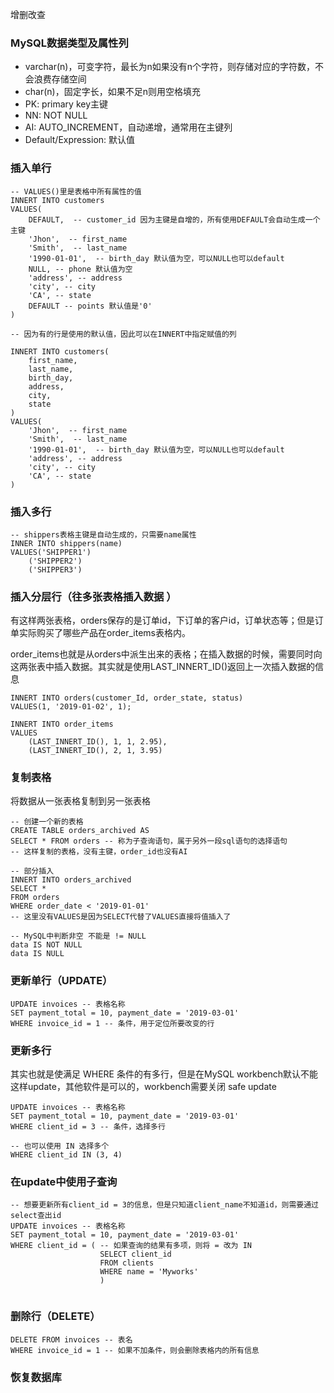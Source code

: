 增删改查

### MySQL数据类型及属性列

+ varchar(n)，可变字符，最长为n如果没有n个字符，则存储对应的字符数，不会浪费存储空间
+ char(n)，固定字长，如果不足n则用空格填充
+ PK: primary key主键
+ NN: NOT NULL
+ AI: AUTO_INCREMENT，自动递增，通常用在主键列
+ Default/Expression: 默认值



### 插入单行

```mysql
-- VALUES()里是表格中所有属性的值
INNERT INTO customers
VALUES(
    DEFAULT,  -- customer_id 因为主键是自增的，所有使用DEFAULT会自动生成一个主键
    'Jhon',  -- first_name
    'Smith',  -- last_name
    '1990-01-01',  -- birth_day 默认值为空，可以NULL也可以default
    NULL, -- phone 默认值为空
    'address', -- address
    'city', -- city
    'CA', -- state
    DEFAULT -- points 默认值是'0'
)

-- 因为有的行是使用的默认值，因此可以在INNERT中指定赋值的列

INNERT INTO customers(
	first_name,
    last_name,
    birth_day,
    address,
    city,
    state
)
VALUES(
    'Jhon',  -- first_name
    'Smith',  -- last_name
    '1990-01-01',  -- birth_day 默认值为空，可以NULL也可以default
    'address', -- address
    'city', -- city
    'CA', -- state
)

```





### 插入多行

```mysql
-- shippers表格主键是自动生成的，只需要name属性
INNER INTO shippers(name)
VALUES('SHIPPER1')
	('SHIPPER2')
	('SHIPPER3')
```



### 插入分层行（往多张表格插入数据 ）

有这样两张表格，orders保存的是订单id，下订单的客户id，订单状态等；但是订单实际购买了哪些产品在order_items表格内。

order_items也就是从orders中派生出来的表格；在插入数据的时候，需要同时向这两张表中插入数据。其实就是使用LAST_INNERT_ID()返回上一次插入数据的信息

```mysql
INNERT INTO orders(customer_Id, order_state, status)
VALUES(1, '2019-01-02', 1);

INNERT INTO order_items
VALUES
	(LAST_INNERT_ID(), 1, 1, 2.95),
	(LAST_INNERT_ID(), 2, 1, 3.95)
```



### 复制表格

将数据从一张表格复制到另一张表格

```mysql
-- 创建一个新的表格
CREATE TABLE orders_archived AS
SELECT * FROM orders -- 称为子查询语句，属于另外一段sql语句的选择语句
-- 这样复制的表格，没有主键，order_id也没有AI

-- 部分插入
INNERT INTO orders_archived
SELECT *
FROM orders
WHERE order_date < '2019-01-01'
-- 这里没有VALUES是因为SELECT代替了VALUES直接将值插入了

-- MySQL中判断非空 不能是 != NULL
data IS NOT NULL
data IS NULL
```



### 更新单行（UPDATE）

```mysql
UPDATE invoices -- 表格名称
SET payment_total = 10, payment_date = '2019-03-01'
WHERE invoice_id = 1 -- 条件，用于定位所要改变的行
```



### 更新多行

其实也就是使满足 WHERE 条件的有多行，但是在MySQL workbench默认不能这样update，其他软件是可以的，workbench需要关闭 safe update

```mysql
UPDATE invoices -- 表格名称
SET payment_total = 10, payment_date = '2019-03-01'
WHERE client_id = 3 -- 条件，选择多行

-- 也可以使用 IN 选择多个
WHERE client_id IN (3, 4)
```



### 在update中使用子查询

```mysql
-- 想要更新所有client_id = 3的信息，但是只知道client_name不知道id，则需要通过select查出id
UPDATE invoices -- 表格名称
SET payment_total = 10, payment_date = '2019-03-01'
WHERE client_id = ( -- 如果查询的结果有多项，则将 = 改为 IN
					SELECT client_id
    				FROM clients
    				WHERE name = 'Myworks'
					)
					
```



### 删除行（DELETE）

```mysql
DELETE FROM invoices -- 表名
WHERE invoice_id = 1 -- 如果不加条件，则会删除表格内的所有信息
```



### 恢复数据库

